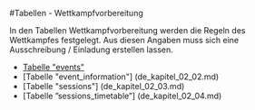 #Tabellen - Wettkampfvorbereitung

In den Tabellen Wettkampfvorbereitung werden die Regeln des Wettkampfes festgelegt. Aus diesen Angaben muss sich eine Ausschreibung / Einladung erstellen lassen.

* [Tabelle "events"](de_kapitel_02_01.md)
* [Tabelle "event_information"] (de_kapitel_02_02.md)
* [Tabelle "sessions"] (de_kapitel_02_03.md)
* [Tabelle ”sessions_timetable”] (de_kapitel_02_04.md)

